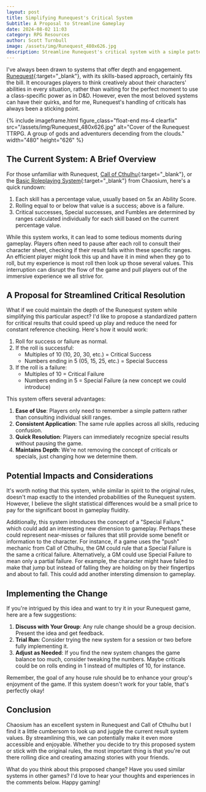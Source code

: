 ```yaml
---
layout: post
title: Simplifying Runequest's Critical System
Subtitle: A Proposal to Streamline Gameplay
date: 2024-08-02 11:03
category: RPG Resources
author: Scott Turnbull
image: /assets/img/Runequest_480x626.jpg
description: Streamline Runequest's critical system with a simple pattern. Boost gameplay speed, reduce confusion, and keep the depth. A small tweak for smoother adventures.
---
```

I've always been drawn to systems that offer depth and engagement. [Runequest](https://www.chaosium.com/runequest-rpg/){:target="_blank"}, with its skills-based approach, certainly fits the bill. It encourages players to think creatively about their characters' abilities in every situation, rather than waiting for the perfect moment to use a class-specific power as in D&D. However, even the most beloved systems can have their quirks, and for me, Runequest's handling of criticals has always been a sticking point.

{% include imageframe.html
  figure_class="float-end ms-4 clearfix"
  src="/assets/img/Runequest_480x626.jpg"
  alt="Cover of the Runequest TTRPG. A group of gods and adventurers decending from the clouds."
  width="480" height="626"
 %}

## The Current System: A Brief Overview

For those unfamiliar with Runequest, [Call of Cthulhu](https://www.chaosium.com/call-of-cthulhu-rpg/){:target="_blank"}, or the [Basic Roleplaying System](https://www.chaosium.com/basic-roleplaying/){:target="_blank"} from Chaosium, here's a quick rundown:

1. Each skill has a percentage value, usually based on 5x an Ability Score.
2. Rolling equal to or below that value is a success; above is a failure.
3. Critical successes, Special successes, and Fumbles are determined by ranges calculated individually for each skill based on the current percentage value.

While this system works, it can lead to some tedious moments during gameplay. Players often need to pause after each roll to consult their character sheet, checking if their result falls within these specific ranges. An efficient player might look this up and have it in mind when they go to roll, but my experience is most roll then look up those several values. This interruption can disrupt the flow of the game and pull players out of the immersive experience we all strive for.

## A Proposal for Streamlined Critical Resolution

What if we could maintain the depth of the Runequest system while simplifying this particular aspect? I'd like to propose a standardized pattern for critical results that could speed up play and reduce the need for constant reference checking. Here's how it would work:

1. Roll for success or failure as normal.
2. If the roll is successful:
   - Multiples of 10 (10, 20, 30, etc.) = Critical Success
   - Numbers ending in 5 (05, 15, 25, etc.) = Special Success
3. If the roll is a failure:
   - Multiples of 10 = Critical Failure
   - Numbers ending in 5 = Special Failure (a new concept we could introduce)

This system offers several advantages:

1. **Ease of Use**: Players only need to remember a simple pattern rather than consulting individual skill ranges.
2. **Consistent Application**: The same rule applies across all skills, reducing confusion.
3. **Quick Resolution**: Players can immediately recognize special results without pausing the game.
4. **Maintains Depth**: We're not removing the concept of criticals or specials, just changing how we determine them.

## Potential Impacts and Considerations

It's worth noting that this system, while similar in spirit to the original rules, doesn't map exactly to the intended probabilities of the Runequest system. However, I believe the slight statistical differences would be a small price to pay for the significant boost in gameplay fluidity.

Additionally, this system introduces the concept of a "Special Failure," which could add an interesting new dimension to gameplay. Perhaps these could represent near-misses or failures that still provide some benefit or information to the character.  For instance, if a game uses the "push" mechanic from Call of Cthulhu, the GM could rule that a Special Failure is the same a critical failure.  Alternatively, a GM could use Special Failure to mean only a partial failure.  For example, the character might have failed to make that jump but instead of falling they are holding on by their fingertips and about to fall.  This could add another intersting dimension to gameplay.

## Implementing the Change

If you're intrigued by this idea and want to try it in your Runequest game, here are a few suggestions:

1. **Discuss with Your Group**: Any rule change should be a group decision. Present the idea and get feedback.
2. **Trial Run**: Consider trying the new system for a session or two before fully implementing it.
3. **Adjust as Needed**: If you find the new system changes the game balance too much, consider tweaking the numbers. Maybe criticals could be on rolls ending in 1 instead of multiples of 10, for instance.

Remember, the goal of any house rule should be to enhance your group's enjoyment of the game. If this system doesn't work for your table, that's perfectly okay!

## Conclusion

Chaosium has an excellent system in Runequest and Call of Cthulhu but I find it a little cumbersom to look up and juggle the current result system values. By streamlining this, we can potentially make it even more accessible and enjoyable. Whether you decide to try this proposed system or stick with the original rules, the most important thing is that you're out there rolling dice and creating amazing stories with your friends.

What do you think about this proposed change? Have you used similar systems in other games? I'd love to hear your thoughts and experiences in the comments below. Happy gaming!